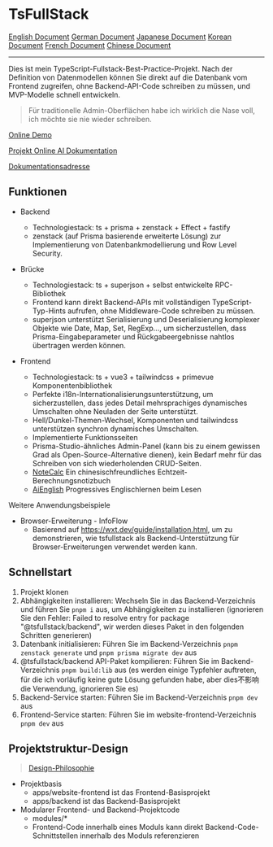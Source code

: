 # TsFullStack

[English Document](./README.md) [German Document](./README_de.md) [Japanese Document](./README_ja.md) [Korean Document](./README_ko.md) [French Document](./README_fr.md) [Chinese Document](./README_zh.md)

---

Dies ist mein TypeScript-Fullstack-Best-Practice-Projekt. Nach der Definition von Datenmodellen können Sie direkt auf die Datenbank vom Frontend zugreifen, ohne Backend-API-Code schreiben zu müssen, und MVP-Modelle schnell entwickeln.

> Für traditionelle Admin-Oberflächen habe ich wirklich die Nase voll, ich möchte sie nie wieder schreiben.

[Online Demo](http://tsfullstack.heartstack.space/)

[Projekt Online AI Dokumentation](https://zread.ai/2234839/TsFullStack)

[Dokumentationsadresse](https://shenzilong.cn/index/TsFullStack.html#20250413211142-d533spm)

## Funktionen

- Backend
  - Technologiestack: ts + prisma + zenstack + Effect + fastify
  - zenstack (auf Prisma basierende erweiterte Lösung) zur Implementierung von Datenbankmodellierung und Row Level Security.

- Brücke
  - Technologiestack: ts + superjson + selbst entwickelte RPC-Bibliothek
  - Frontend kann direkt Backend-APIs mit vollständigen TypeScript-Typ-Hints aufrufen, ohne Middleware-Code schreiben zu müssen.
  - superjson unterstützt Serialisierung und Deserialisierung komplexer Objekte wie Date, Map, Set, RegExp..., um sicherzustellen, dass Prisma-Eingabeparameter und Rückgabeergebnisse nahtlos übertragen werden können.

- Frontend
  - Technologiestack: ts + vue3 + tailwindcss + primevue Komponentenbibliothek
  - Perfekte i18n-Internationalisierungsunterstützung, um sicherzustellen, dass jedes Detail mehrsprachiges dynamisches Umschalten ohne Neuladen der Seite unterstützt.
  - Hell/Dunkel-Themen-Wechsel, Komponenten und tailwindcss unterstützen synchron dynamisches Umschalten.
  - Implementierte Funktionsseiten
   - Prisma-Studio-ähnliches Admin-Panel (kann bis zu einem gewissen Grad als Open-Source-Alternative dienen), kein Bedarf mehr für das Schreiben von sich wiederholenden CRUD-Seiten.
   - [NoteCalc](https://tsfullstack.heartstack.space/noteCalc) Ein chinesischfreundliches Echtzeit-Berechnungsnotizbuch
   - [AiEnglish](https://tsfullstack.heartstack.space/AiEnglish) Progressives Englischlernen beim Lesen

Weitere Anwendungsbeispiele

- Browser-Erweiterung - InfoFlow
  - Basierend auf https://wxt.dev/guide/installation.html, um zu demonstrieren, wie tsfullstack als Backend-Unterstützung für Browser-Erweiterungen verwendet werden kann.

## Schnellstart

1. Projekt klonen
2. Abhängigkeiten installieren: Wechseln Sie in das Backend-Verzeichnis und führen Sie `pnpm i` aus, um Abhängigkeiten zu installieren (ignorieren Sie den Fehler: Failed to resolve entry for package "@tsfullstack/backend", wir werden dieses Paket in den folgenden Schritten generieren)
3. Datenbank initialisieren: Führen Sie im Backend-Verzeichnis `pnpm zenstack generate` und `pnpm prisma migrate dev` aus
4. @tsfullstack/backend API-Paket kompilieren: Führen Sie im Backend-Verzeichnis `pnpm build:lib` aus (es werden einige Typfehler auftreten, für die ich vorläufig keine gute Lösung gefunden habe, aber dies不影响 die Verwendung, ignorieren Sie es)
5. Backend-Service starten: Führen Sie im Backend-Verzeichnis `pnpm dev` aus
6. Frontend-Service starten: Führen Sie im website-frontend-Verzeichnis `pnpm dev` aus

## Projektstruktur-Design

> [Design-Philosophie](https://shenzilong.cn/index/如何实现模块化加载的前端和后端代码.html)

- Projektbasis
  - apps/website-frontend ist das Frontend-Basisprojekt
  - apps/backend ist das Backend-Basisprojekt
- Modularer Frontend- und Backend-Projektcode
  - modules/*
  - Frontend-Code innerhalb eines Moduls kann direkt Backend-Code-Schnittstellen innerhalb des Moduls referenzieren
